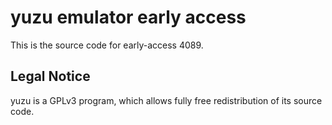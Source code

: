 yuzu emulator early access
=============

This is the source code for early-access 4089.

## Legal Notice

yuzu is a GPLv3 program, which allows fully free redistribution of its source code.
